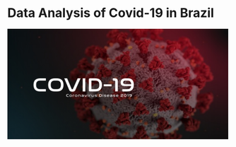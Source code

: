 # Data Analysis of Covid-19 in Brazil

<img src="https://github.com/raquelcolares/Data-Science_Unimed-BH_DIO/blob/main/Projects/3%20-%20Creating%20models%20with%20Python%20and%20Machine%20Learning%20to%20predict%20the%20evolution%20of%20COVID-19%20in%20Brazil/Covid-19.jpg"  width="500" height="250">
